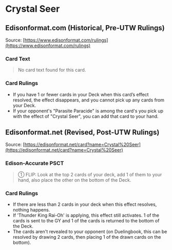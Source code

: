 # Crystal Seer

## Edisonformat.com (Historical, Pre-UTW Rulings)

Source: [https://www.edisonformat.com/rulings](https://www.edisonformat.com/rulings)

### Card Text

> No card text found for this card.

### Card Rulings

*   If you have 1 or fewer cards in your Deck when this card’s effect resolved, the effect disappears, and you cannot pick up any cards from your Deck.
*   If your opponent's "Parasite Paracide" is among the card's you pick up with the effect of "Crystal Seer", you can add that card to your hand.

## Edisonformat.net (Revised, Post-UTW Rulings)

Source: [https://edisonformat.net/card?name=Crystal%20Seer](https://edisonformat.net/card?name=Crystal%20Seer)

### Edison-Accurate PSCT

> ① FLIP: Look at the top 2 cards of your deck, add 1 of them to your hand, also place the other on the bottom of the Deck.

### Card Rulings

*   If there are less than 2 cards in your deck when this effect resolves, nothing happens.
*   If 'Thunder King Rai-Oh' is applying, this effect still activates. 1 of the cards is sent to the GY and 1 of the cards is returned to the bottom of the Deck.
*   The cards aren't revealed to your opponent
(on Duelingbook, this can be resolved by drawing 2 cards, then placing 1 of the drawn cards on the bottom).
            